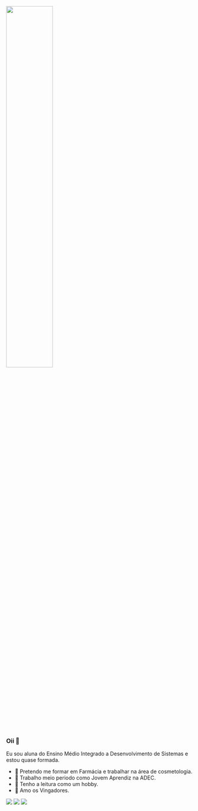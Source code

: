 <img width="50%" src="https://imagensemoldes.com.br/wp-content/uploads/2020/05/os-vingadores-png.png">

### Oii 👋
Eu sou aluna do Ensino Médio Integrado a Desenvolvimento de Sistemas e estou quase formada. 
- 🌟 Pretendo me formar em Farmácia e trabalhar na área de cosmetologia.
- 🌟 Trabalho meio periodo como Jovem Aprendiz na ADEC.
- 🌟 Tenho a leitura como um hobby.
- 🌟 Amo os Vingadores.

[<img src="https://img.shields.io/badge/twitter-%231DA1F2.svg?&style=for-the-badge&logo=twitter&logoColor=white" />](https://twitter.com/niipvargas) [<img src = "https://img.shields.io/badge/instagram-%23E4405F.svg?&style=for-the-badge&logo=instagram&logoColor=white">](https://www.instagram.com/niipvargas/) [<img src = "https://img.shields.io/badge/facebook-%231877F2.svg?&style=for-the-badge&logo=facebook&logoColor=white">](https://www.facebook.com/nanii.vargas.56/)
